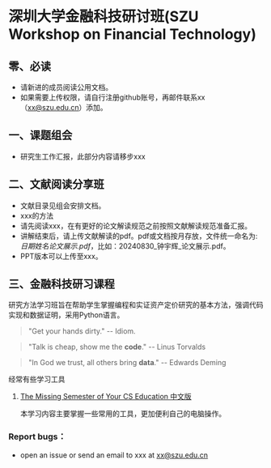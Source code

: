 # 深圳大学金融科技研讨班(SZU Workshop on Financial Technology)

## 零、必读

- 请新进的成员阅读公用文档。
- 如果需要上传权限，请自行注册github账号，再邮件联系xx（xx@szu.edu.cn）添加。

## 一、课题组会

- 研究生工作汇报，此部分内容请移步xxx

## 二、文献阅读分享班

* 文献目录见组会安排文档。
* xxx的方法
* 请先阅读xxx，在有更好的论文解读规范之前按照文献解读规范准备汇报。
* 讲解结束后，请上传文献解读的pdf。pdf或文档按月存放，文件统一命名为: *日期姓名论文展示.pdf*，比如：20240830_钟宇辉_论文展示.pdf。
* PPT版本可以上传至xxx。

## 三、金融科技研习课程

研究方法学习班旨在帮助学生掌握编程和实证资产定价研究的基本方法，强调代码实现和数据证明，采用Python语言。

> "Get your hands dirty."  -- Idiom.

> "Talk is cheap, show me the **code**."   -- Linus Torvalds

> "In God we trust, all others bring **data**."   -- Edwards Deming

经常有些学习工具
1. [The Missing Semester of Your CS Education 中文版](https://missing-semester-cn.github.io/)

   本学习内容主要掌握一些常用的工具，更加便利自己的电脑操作。


### Report bugs：

* open an issue or send an email to xxx at xx@szu.edu.cn
